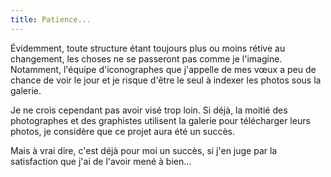 ```yaml
---
title: Patience...
---
```


Évidemment, toute structure étant toujours plus ou moins rétive au
changement, les choses ne se passeront pas comme je l\'imagine.
Notamment, l\'équipe d\'iconographes que j\'appelle de mes vœux a peu de
chance de voir le jour et je risque d\'être le seul à indexer les photos
sous la galerie.

Je ne crois cependant pas avoir visé trop loin. Si déjà, la moitié des
photographes et des graphistes utilisent la galerie pour télécharger
leurs photos, je considère que ce projet aura été un succès.

Mais à vrai dire, c\'est déjà pour moi un succès, si j\'en juge par la
satisfaction que j\'ai de l\'avoir mené à bien...
